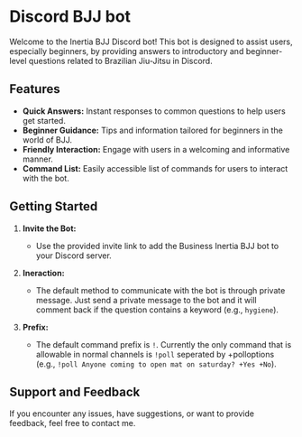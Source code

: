 # Discord BJJ bot

Welcome to the Inertia BJJ Discord bot! This bot is designed to assist users, especially beginners, by providing answers to introductory and beginner-level questions related to Brazilian Jiu-Jitsu in Discord.

## Features

- **Quick Answers:** Instant responses to common questions to help users get started.
- **Beginner Guidance:** Tips and information tailored for beginners in the world of BJJ.
- **Friendly Interaction:** Engage with users in a welcoming and informative manner.
- **Command List:** Easily accessible list of commands for users to interact with the bot.

## Getting Started

1. **Invite the Bot:**
   - Use the provided invite link to add the Business Inertia BJJ bot to your Discord server.

2. **Ineraction:**
   - The default method to communicate with the bot is through private message. Just send a private message to the bot and it will comment back if the question contains a keyword (e.g., `hygiene`).

3. **Prefix:**
   - The default command prefix is `!`. Currently the only command that is allowable in normal channels is `!poll` seperated by +polloptions (e.g., `!poll Anyone coming to open mat on saturday? +Yes +No`).


## Support and Feedback

If you encounter any issues, have suggestions, or want to provide feedback, feel free to contact me.

